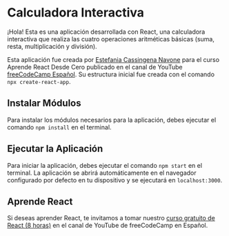 # Calculadora Interactiva

¡Hola! Esta es una aplicación desarrollada con React, una calculadora interactiva que realiza las cuatro operaciones aritméticas básicas (suma, resta, multiplicación y división). 

Esta aplicación fue creada por [Estefania Cassingena Navone](https://twitter.com/EstefaniaCassN) para el curso Aprende React Desde Cero publicado en el canal de YouTube [freeCodeCamp Español](https://www.youtube.com/freecodecampespanol). Su estructura inicial fue creada con el comando `npx create-react-app`.

## Instalar Módulos
Para instalar los módulos necesarios para la aplicación, debes ejecutar el comando `npm install` en el terminal.

## Ejecutar la Aplicación
Para iniciar la aplicación, debes ejecutar el comando `npm start` en el terminal. 
La aplicación se abrirá automáticamente en el navegador configurado por defecto en tu dispositivo y se ejecutará en `localhost:3000`.

## Aprende React
Si deseas aprender React, te invitamos a tomar nuestro [curso gratuito de React (8 horas)](https://www.youtube.com/watch?v=6Jfk8ic3KVk) en el canal de YouTube de freeCodeCamp en Español. 